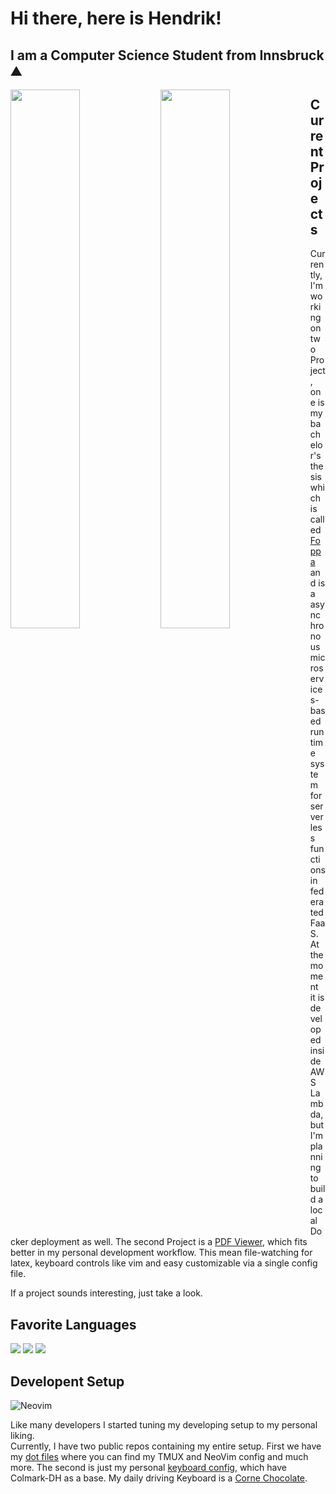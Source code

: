 # Hi there, here is Hendrik!

## I am a Computer Science Student from Innsbruck ⛰️

<img align="left" width="47%" src="https://github-readme-stats.vercel.app/api?username=munsman&show_icons=true&theme=radical" />
<img align="left" width="47%" src="https://github-readme-stats.vercel.app/api/top-langs/?username=munsman&layout=compact" />

## Current Projects

Currently, I'm working on two Project, one is my bachelor's thesis which is called [Foppa](https://github.com/MunsMan/Foppa) and is a asynchronous microservices-based runtime system for serverless functions in federated FaaS.
At the moment it is developed inside AWS Lambda, but I'm planning to build a local Docker deployment as well.
The second Project is a [PDF Viewer](https://github.com/MunsMan/clean_docs), which fits better in my personal development workflow.
This mean file-watching for latex, keyboard controls like vim and easy customizable via a single config file.

If a project sounds interesting, just take a look.

## Favorite Languages

<img src='https://img.shields.io/badge/typescript-%23007ACC.svg?style=for-the-badge&logo=typescript&logoColor=white'/>
<img src='https://img.shields.io/badge/python-3670A0?style=for-the-badge&logo=python&logoColor=ffdd54'/>
<img src='https://img.shields.io/badge/rust-%23000000.svg?style=for-the-badge&logo=rust&logoColor=white'/>

## Developent Setup

![Neovim](https://img.shields.io/badge/NeoVim-%2357A143.svg?&style=for-the-badge&logo=neovim&logoColor=white)

Like many developers I started tuning my developing setup to my personal liking.  
Currently, I have two public repos containing my entire setup.
First we have my [dot files](https://github.com/MunsMan/dotfiles) where you can find my TMUX and NeoVim config and much more.
The second is just my personal [keyboard config](https://github.com/MunsMan/zmk-config), which have Colmark-DH as a base.
My daily driving Keyboard is a [Corne Chocolate](https://github.com/foostan/crkbd).
